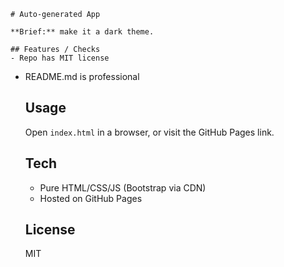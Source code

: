     # Auto-generated App

    **Brief:** make it a dark theme.

    ## Features / Checks
    - Repo has MIT license
- README.md is professional

    ## Usage
    Open `index.html` in a browser, or visit the GitHub Pages link.

    ## Tech
    - Pure HTML/CSS/JS (Bootstrap via CDN)
    - Hosted on GitHub Pages

    ## License
    MIT
